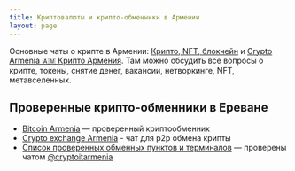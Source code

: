 ```yaml
---
title: Криптовалюты и крипто-обменники в Армении
layout: page
---
```


Основные чаты о крипте в Армении: <i class="fa-brands fa-telegram"></i> [Крипто, NFТ, блокчейн](https://t.me/cryptoitarmenia) и <i class="fa-brands fa-telegram"></i> [Crypto Armenia 🇦🇲 Крипто Армения](https://t.me/CryptoandblockchainArmenia).
Там можно обсудить все вопросы о крипте, токены, снятие денег, вакансии, нетворкинге, NFT, метавселенных.

## Проверенные крипто-обменники в Ереване

- <i class="fa-brands fa-telegram"></i> [Bitcoin Armenia](https://t.me/bitcoinarmenian) — проверенный криптообменник
- <i class="fa-brands fa-telegram"></i> [Crypto exchange Armenia](https://t.me/Armeniacryptoexchange) - чат для p2p обмена крипты
- [Список проверенных обменных пунктов и терминалов](https://docs.google.com/document/d/1sOzSxr_wATMvgj_GPEG8oDlt72c83WCW_rJ0NzDI1-M/view?usp=sharing) — проверены чатом [@cryptoitarmenia](https://t.me/cryptoitarmenia)
